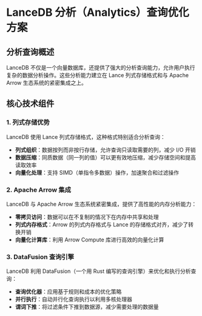 # LanceDB 分析（Analytics）查询优化方案

## 分析查询概述

LanceDB 不仅是一个向量数据库，还提供了强大的分析查询能力，允许用户执行复杂的数据分析操作。这些分析能力建立在 Lance 列式存储格式和与 Apache Arrow 生态系统的紧密集成之上。

## 核心技术组件

### 1. 列式存储优势

LanceDB 使用 Lance 列式存储格式，这种格式特别适合分析查询：

- **列式组织**：数据按列而非按行存储，允许查询只读取需要的列，减少 I/O 开销
- **数据压缩**：同质数据（同一列的值）可以更有效地压缩，减少存储空间和提高读取效率
- **向量化处理**：支持 SIMD（单指令多数据）操作，加速聚合和过滤操作

### 2. Apache Arrow 集成

LanceDB 与 Apache Arrow 生态系统紧密集成，提供了高性能的内存分析能力：

- **零拷贝访问**：数据可以在不复制的情况下在内存中共享和处理
- **列式内存格式**：Arrow 的列式内存格式与 Lance 的存储格式对齐，减少了转换开销
- **向量化计算库**：利用 Arrow Compute 库进行高效的向量化计算

### 3. DataFusion 查询引擎

LanceDB 利用 DataFusion（一个用 Rust 编写的查询引擎）来优化和执行分析查询：

- **查询优化器**：应用基于规则和成本的优化策略
- **并行执行**：自动并行化查询执行以利用多核处理器
- **谓词下推**：将过滤条件下推到数据源，减少需要处理的数据量
